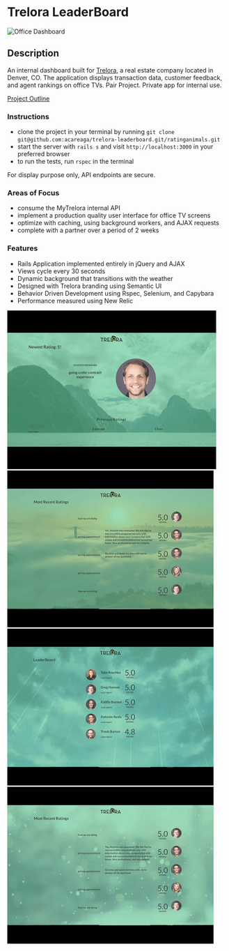 # Trelora LeaderBoard
![Office Dashboard](http://i1.wp.com/www.aaroncareaga.com/wp-content/uploads/2016/01/Screen-Shot-2016-01-21-at-10.56.23-AM.png?fit=945%2C591)

## Description

An internal dashboard built for [Trelora](http://www.trelora.com/), a real estate company located in Denver, CO. The application displays transaction data, customer feedback, and agent rankings on office TVs. Pair Project. Private app for internal use.

[Project Outline](https://github.com/turingschool/lesson_plans/blob/master/ruby_03-professional_rails_applications/self_directed_project.md)

### Instructions

* clone the project in your terminal by running `git clone git@github.com:acareaga/trelora-leaderboard.git/ratinganimals.git`
* start the server with `rails s` and visit `http://localhost:3000` in your preferred browser
* to run the tests, run `rspec` in the terminal

For display purpose only, API endpoints are secure.

### Areas of Focus

* consume the MyTrelora internal API
* implement a production quality user interface for office TV screens
* optimize with caching, using background workers, and AJAX requests
* complete with a partner over a period of 2 weeks

### Features
* Rails Application implemented entirely in jQuery and AJAX
* Views cycle every 30 seconds
* Dynamic background that transitions with the weather
* Designed with Trelora branding using Semantic UI
* Behavior Driven Development using Rspec, Selenium, and Capybara
* Performance measured using New Relic

![normal](images/normal.gif)
![cloudy](images/clouds.gif)
![rain](images/rain.gif)
![snow](images/snow.gif)
